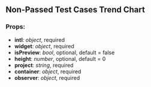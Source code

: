 ## **Non-Passed Test Cases Trend Chart**

### Props:

* **intl**: _object_, required
* **widget**: _object_, required
* **isPreview**: _bool_, optional, default = false
* **height**: _number_, optional, default = 0
* **project**: _string_, required
* **container**: _object_, required
* **observer**: _object_, required
